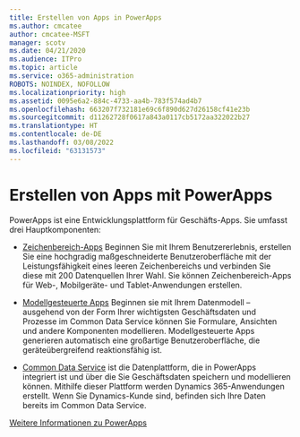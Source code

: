 ```yaml
---
title: Erstellen von Apps in PowerApps
ms.author: cmcatee
author: cmcatee-MSFT
manager: scotv
ms.date: 04/21/2020
ms.audience: ITPro
ms.topic: article
ms.service: o365-administration
ROBOTS: NOINDEX, NOFOLLOW
ms.localizationpriority: high
ms.assetid: 0095e6a2-884c-4733-aa4b-783f574ad4b7
ms.openlocfilehash: 663207f732181e69c6f890d627d26158cf41e23b
ms.sourcegitcommit: d11262728f0617a843a0117cb5172aa322022b27
ms.translationtype: HT
ms.contentlocale: de-DE
ms.lasthandoff: 03/08/2022
ms.locfileid: "63131573"
---
```

# <a name="create-apps-with-powerapps"></a>Erstellen von Apps mit PowerApps

PowerApps ist eine Entwicklungsplattform für Geschäfts-Apps. Sie umfasst drei Hauptkomponenten: 
  
- [Zeichenbereich-Apps](https://go.microsoft.com/fwlink/?linkid=874495) Beginnen Sie mit Ihrem Benutzererlebnis, erstellen Sie eine hochgradig maßgeschneiderte Benutzeroberfläche mit der Leistungsfähigkeit eines leeren Zeichenbereichs und verbinden Sie diese mit 200 Datenquellen Ihrer Wahl. Sie können Zeichenbereich-Apps für Web-, Mobilgeräte- und Tablet-Anwendungen erstellen. 
    
- [Modellgesteuerte Apps](https://go.microsoft.com/fwlink/?linkid=874496) Beginnen sie mit Ihrem Datenmodell – ausgehend von der Form Ihrer wichtigsten Geschäftsdaten und Prozesse im Common Data Service können Sie Formulare, Ansichten und andere Komponenten modellieren. Modellgesteuerte Apps generieren automatisch eine großartige Benutzeroberfläche, die geräteübergreifend reaktionsfähig ist. 
    
- [Common Data Service](https://go.microsoft.com/fwlink/?linkid=874497) ist die Datenplattform, die in PowerApps integriert ist und über die Sie Geschäftsdaten speichern und modellieren können. Mithilfe dieser Plattform werden Dynamics 365-Anwendungen erstellt. Wenn Sie Dynamics-Kunde sind, befinden sich Ihre Daten bereits im Common Data Service. 
    
[Weitere Informationen zu PowerApps](https://go.microsoft.com/fwlink/?linkid=874498) 
  

